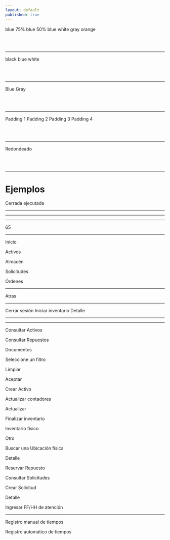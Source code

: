 ```yaml
---
layout: default
published: true
---
```


<!-- ⚡⚡ COMENTAR ANTES DE PUBLICAR ⚡⚡ -->
<head><script src="//code.iconify.design/1/1.0.6/iconify.min.js"></script></head>

<!-- button colors: bg-[color]  -->

<a class="btn cl-white bg-blue">blue</a>
<a class="btn cl-white bg-blue-75">75% blue</a>
<a class="btn cl-white bg-blue-50">50% blue</a>
<a class="btn cl-blue bg-white">white</a>
<a class="btn cl-blue bg-gray">gray</a>
<a class="btn cl-white bg-orange">orange</a>

<br><br>
<hr>

<!-- button text: cl-[color] -->
<a class="btn cl-black bg-white">black</a>
<a class="btn cl-blue bg-white">blue</a>
<a class="btn cl-white bg-blue">white</a>

<br><br>
<hr>

<!-- button borders: bd-[color] -->

<a class="btn cl-black bg-white bd-blue">Blue</a>
<a class="btn cl-black bg-white bd-gray">Gray</a>

<br><br>
<hr>

<!-- buttons paddings: px-[1-4] -->

<a class="btn cl-black bg-white bd-gray px-1">Padding 1</a>
<a class="btn cl-black bg-white bd-gray px-2">Padding 2</a>
<a class="btn cl-black bg-white bd-gray px-3">Padding 3</a>
<a class="btn cl-black bg-white bd-gray px-4">Padding 4</a>

<br><br>
<hr>

<!-- rounded buttons: btn-rounded -->

<a class="btn cl-black bg-white bd-gray px-4 btn-rounded">Redondeado</a>


<br><br>
<hr>

<!-- examples -->

<h1>Ejemplos</h1>

<!-- cerrada ejecutada -->
<a class="btn cl-white bg-blue btn-rounded"><span class="mdi mdi-circle cl-white pr-1"></span><span class="pr-1">Cerrada ejecutada</span></a>

<hr>

<!-- menu open -->
<a class="btn cl-white bg-blue"><span class="mdi mdi-menu-open cl-white fs-2"></span></a>

<hr>

<!-- upload -->
<a class="btn cl-white bg-blue-50 fs-2"><span class="iconify btn-icon cl-black" data-icon="mdi-tray-arrow-up"></span><span class="dot bg-af-red"></span></a>

<!-- download -->
<a class="btn cl-white bg-blue-50 fs-2"><span class="iconify btn-icon cl-black" data-icon="mdi-tray-arrow-down"></span><span class="dot bg-af-green"></span></a>

<hr>

<!-- 65 -->
<a class="btn cl-white bg-orange px-5">65</a>

<hr>

<!-- home -->
<a class="btn cl-black bg-white pl-2 pr-3 bd-blue"><span class="iconify cl-black fs-2 pr-1" data-icon="mdi-home-outline"></span> Inicio</a>

<!-- activos -->
<a class="btn cl-black bg-white pl-2 pr-3 bd-blue"><span class="iconify cl-black fs-2 pr-1" data-icon="mdi-minus-box-multiple-outline"></span> Activos</a>

<!-- almacen -->
<a class="btn cl-black bg-white pl-2 pr-3 bd-blue"><span class="iconify cl-black fs-2 pr-1" data-icon="mdi-view-grid"></span> Almacén</a>

<!-- solicitudes -->
<a class="btn cl-black bg-white pl-2 pr-3 bd-blue"><span class="iconify cl-black fs-2 pr-1" data-icon="mdi-account-box-outline"></span> Solicitudes</a>

<!-- órdenes -->
<a class="btn cl-black bg-white pl-2 pr-3 bd-blue"><span class="iconify cl-black fs-2 pr-1" data-icon="mdi-land-plots"></span> Órdenes</a>


<hr>

<a class="btn cl-black bg-white pl-2 pr-3 bd-gray"><span class="iconify cl-black fs-2 pr-1" data-icon="mdi-undo"></span> Atras</a>

<hr>

<a class="btn cl-white bg-blue px-3"> Cerrar sesión</a>
<a class="btn cl-white bg-blue px-3"> Iniciar inventario</a>
<a class="btn cl-black bg-blue-25 bd-blue px-4"> Detalle</a>

<hr>

<a class="fab cl-white bg-blue box-shadow"><span class="iconify cl-white fs-2" data-icon="mdi-filter-outline"></span></a>
<a class="fab cl-white bg-blue box-shadow"><span class="iconify cl-white fs-2" data-icon="mdi-calendar-month"></span></a>
<a class="fab cl-white bg-blue box-shadow"><span class="iconify cl-white fs-2" data-icon="mdi-account-multiple-outline"></span></a>
<a class="fab cl-white bg-blue box-shadow"><span class="iconify cl-white fs-2" data-icon="mdi-chat-processing-outline"></span></a>
<a class="fab cl-white bg-blue box-shadow"><span class="iconify cl-white fs-2" data-icon="mdi-cellphone"></span></a>
<a class="fab cl-white bg-blue box-shadow"><span class="iconify cl-white fs-2" data-icon="mdi-check-circle"></span></a>
<a class="fab cl-white bg-blue box-shadow"><span class="iconify cl-white fs-2" data-icon="mdi-card-account-details-outline"></span></a>
<a class="fab cl-white bg-blue box-shadow"><span class="iconify cl-white fs-2" data-icon="mdi-close"></span></a>
<a class="fab cl-white bg-blue box-shadow"><span class="iconify cl-white fs-2" data-icon="mdi-file-edit-outline"></span></a>



<a class="fab cl-white bg-blue box-shadow"><span class="iconify cl-white fs-2" data-icon="mdi-pencil-outline"></span></a>

<a class="fab cl-white bg-blue box-shadow"><span class="iconify cl-white fs-2" data-icon="mdi-image-filter-center-focus-strong-outline"></span></a> 


<hr>

<span class="iconify icon cl-gray bg-blue-25" data-icon="mdi-plus"></span></a>

<a class="btn cl-black bg-white bd-gray px-4"><span class="iconify cl-black" data-icon="mdi-magnify"></span> Consultar Activos</a> 

<a class="btn cl-black bg-white bd-gray px-4"><span class="iconify cl-black" data-icon="mdi-magnify"></span> Consultar Repuestos</a> 

<a class="btn cl-black bg-white bd-gray px-4"><span class="iconify cl-black" data-icon="mdi-file-outline"></span> Documentos</a>


<span class="iconify icon cl-black bg-white" data-icon="mdi-tray-arrow-down"></span></a>

<a class="btn cl-gray bg-white bd-gray px-5"></span>Seleccione un filtro</a>


<a class="btn cl-white bg-blue px-3"> Limpiar</a>

<a class="btn cl-white bg-blue px-3"> Aceptar</a>


<a class="btn cl-black bg-white bd-gray px-4"><span class="iconify cl-black" data-icon="mdi-file-document-plus-outline"></span> Crear Activo </a>

<a class="btn cl-black bg-white bd-gray px-4"><span class="iconify cl-black" data-icon="mdi-clock-outline"></span> Actualizar contadores </a>


<a class="btn cl-black bg-blue-25 bd-blue px-6">Actualizar</a>

<a class="btn cl-white bg-red 25 px-6">Finalizar inventario</a>

<a class="btn cl-black bg-white bd-gray px-6"><span class="iconify cl-black" data-icon="mdi-text-box-outline"></span> Inventario físico </a>


<a class="btn cl-black bg-white bd-gray px-6"><span class="iconify cl-black" data-icon="mdi-monitor"></span> Otro </a>


<a class="btn cl-black bg-white bd-yellow btn-rounded"><span class="mdi mdi-magnify pr-3"></span><span class="pr-4">Buscar una Ubicación física</span></a>

 


<a class="btn bg-peach bd-peach px-6">Detalle</a>

<a class="btn cl-black bg-white bd-gray px-6"><span class="iconify cl-black" data-icon="mdi-file-send-outline"></span> Reservar Repuesto   </a>


<a class="btn cl-black bg-white bd-gray px-4"><span class="iconify cl-black" data-icon="mdi-magnify"></span> Consultar Solicitudes</a> 

<a class="btn cl-black bg-white bd-gray px-4"><span class="iconify cl-black" data-icon="mdi-file-document-plus-outline"></span> Crear Solicitud </a>

<a class="btn cl-black bg-white bd-yellow px-6"> Detalle</a>


<a class="btn cl-white bg-green px-6">Ingresar FF/HH de atención </a>





<hr>
<a class="btn cl-black bg-white pl-2 pr-3 bd-gray"><span class="mdi mdi-circle cl-gray pr-1"></span> Registro manual de tiempos</a>

 
<a class="btn cl-black bg-white pl-2 pr-3 bd-gray"><span class="mdi mdi-circle cl-gray pr-1"></span> Registro automático de tiempos</a>
